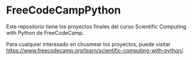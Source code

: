 # FreeCodeCampPython
Este repositorio tiene los proyectos finales del curso Scientific Computing with Python de FreeCodeCamp.

Para cualquier interesado en chusmear los proyectos, puede visitar https://www.freecodecamp.org/learn/scientific-computing-with-python/.
